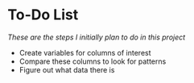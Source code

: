 # To-Do List 
*These are the steps I initially plan to do in this project*
* Create variables for columns of interest
* Compare these columns to look for patterns
* Figure out what data there is
